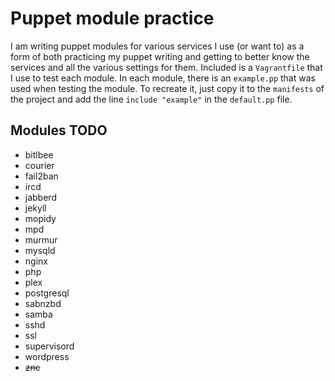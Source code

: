 # Puppet module practice

I am writing puppet modules for various services I use (or want to) as a form of 
both practicing my puppet writing and getting to better know the services and all 
the various settings for them.  Included is a `Vagrantfile` that I use to test each
module.  In each module, there is an `example.pp` that was used when testing the
module.  To recreate it, just copy it to the `manifests` of the project and add the
line `include "example"` in the `default.pp` file.

## Modules TODO

* bitlbee
* courier
* fail2ban
* ircd
* jabberd
* jekyll
* mopidy
* mpd
* murmur
* mysqld
* nginx
* php
* plex
* postgresql
* sabnzbd
* samba
* sshd
* ssl
* supervisord
* wordpress
* ~~znc~~
